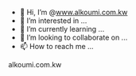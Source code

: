 - 👋 Hi, I’m @www.alkoumi.com.kw
- 👀 I’m interested in ...
- 🌱 I’m currently learning ...
- 💞️ I’m looking to collaborate on ...
- 📫 How to reach me ...

<!---
@www.alkoumi.com.kwis a ✨ special ✨ repository because its `README.md` (this file) appears on your GitHub profile.
You can click the Preview link to take a look at your changes.
--->
alkoumi.com.kw
